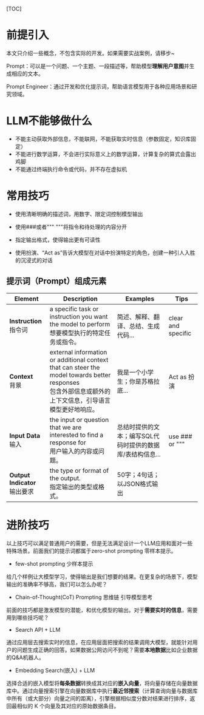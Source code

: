 [TOC]

# 前提引入

本文只介绍一些概念，不包含实际的开发。如果需要实战案例，请移步~

Prompt：可以是一个问题、一个主题、一段描述等，帮助模型**理解用户意图**并生成相应的文本。

Prompt Engineer：通过开发和优化提示词，帮助语言模型用于各种应用场景和研究领域。

# LLM不能够做什么

- 不能主动获取外部信息，不能联网，不能获取实时信息（参数固定，知识库固定）
- 不能进行数学运算，不会进行实际意义上的数学运算，计算复杂的算式会露出鸡脚
- 不能通过终端执行命令或代码，并不存在虚拟机

# 常用技巧

- 使用清晰明确的描述词，用数字、限定词控制模型输出

- 使用###或者""" """将指令和待处理的内容分开
- 指定输出格式，使得输出更有可读性
- 使用扮演、“Act as”告诉大模型在对话中扮演特定的角色，创建一种引人入胜的沉浸式的对话

## 提示词（Prompt）组成元素

| Element                          | Description                                                  | Examples                                                  | Tips               |
| -------------------------------- | ------------------------------------------------------------ | --------------------------------------------------------- | ------------------ |
| **Instruction**<br>指令词        | a specific task or instruction you want the model to perform<br>想要模型执行的特定任务或指令。 | 简述、解释、翻译、总结、生成代码...                       | clear and specific |
| **Context**<br>背景              | external information or additional context that can steer the model towards better responses<br>包含外部信息或额外的上下文信息，引导语言模型更好地响应。 | 我是一个小学生；你是苏格拉底...                           | Act as 扮演        |
| **Input Data**<br>输入           | the input or question that we are interested to find a response for<br>用户输入的内容或问题。 | 总结时提供的文本；编写SQL代码时提供的数据库/表结构信息... | use ### or """     |
| **Output Indicator**<br>输出要求 | the type or format of the output.<br>指定输出的类型或格式。  | 50字；4句话；以JSON格式输出                               |                    |

# 进阶技巧

以上技巧可以满足普通用户的需要，但是无法满足设计一个LLM应用和面对一些特殊场景。前面我们的提示词都属于zero-shot prompting 零样本提示。

* few-shot prompting 少样本提示

给几个样例让大模型学习，使得输出是我们想要的结果。在更复杂的场景下，模型输出的准确率不够高，我们可以怎么办呢？

- Chain-of-Thought(CoT) Prompting 思维链 引导模型思考

前面的技巧都是激发模型的潜能，和优化模型的输出。对于**需要实时的信息**，需要用到哪些技巧呢？

- Search API +  LLM

通过应用层去搜索实时的信息，在应用层面把搜索的结果调用大模型，就能针对用户的问题生成正确的回答。如果数据公网访问不到呢？需要**本地数据**比如企业数据的Q&A机器人。

- Embedding Search(嵌入) + LLM

选择合适的嵌入模型将**每条数据**转换成其对应的**嵌入向量**，将向量存储在向量数据库中。通过向量搜索引擎在向量数据库中执行**最近邻搜索**（计算查询向量与数据库中所有（或大部分）向量之间的距离），引擎根据相似度分数对结果进行排序，返回最相似的 K 个向量及其对应的原始数据条目。

